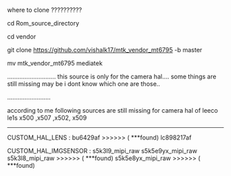 where to clone ??????????

cd Rom_source_directory 

cd vendor

git clone https://github.com/vishalk17/mtk_vendor_mt6795 -b master

mv mtk_vendor_mt6795 mediatek


............................
this source is only for the camera hal.... some things are still missing may be i dont know which one are those..

.........................

according to me following sources are still missing for camera hal of leeco le1s x500 ,x507 ,x502, x509

****
CUSTOM_HAL_LENS : bu6429af >>>>>> ( ***found)
                  lc898217af 
                  
CUSTOM_HAL_IMGSENSOR :  s5k3l9_mipi_raw 
                        s5k5e9yx_mipi_raw
                        s5k3l8_mipi_raw  >>>>>> ( ***found)
                        s5k5e8yx_mipi_raw >>>>>> ( ***found)
